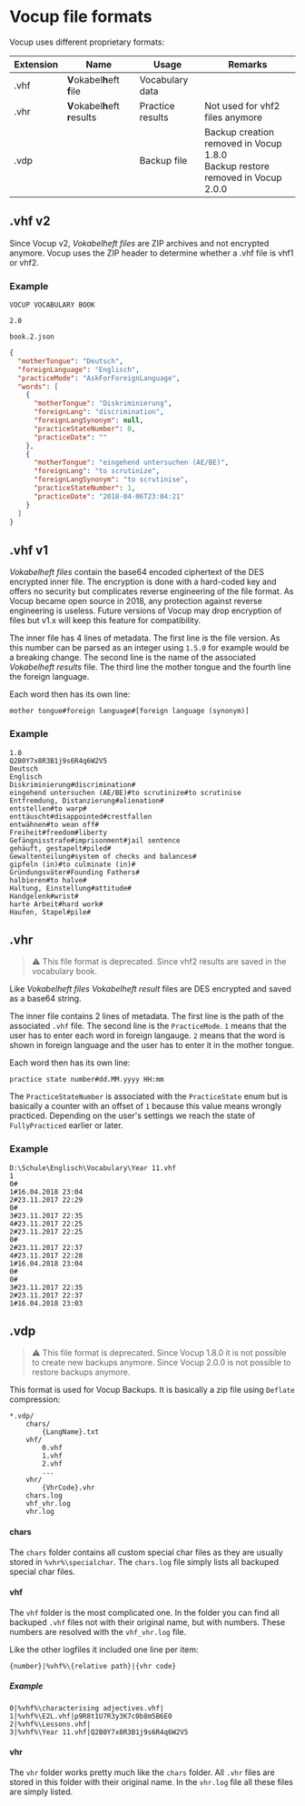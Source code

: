 # Vocup file formats

Vocup uses different proprietary formats:

| Extension | Name                            | Usage            | Remarks |
|-----------|---------------------------------|------------------|---------|
| .vhf      | **V**okabel**h**eft **f**ile    | Vocabulary data  |         |
| .vhr      | **V**okabel**h**eft **r**esults | Practice results | Not used for vhf2 files anymore |
| .vdp      |                                 | Backup file      | Backup creation removed in Vocup 1.8.0<br>Backup restore removed in Vocup 2.0.0 |

## .vhf v2

Since Vocup v2, _Vokabelheft files_ are ZIP archives and not encrypted anymore.
Vocup uses the ZIP header to determine whether a .vhf file is vhf1 or vhf2.

### Example

`VOCUP VOCABULARY BOOK`
```
2.0
```

`book.2.json`
```json
{
  "motherTongue": "Deutsch",
  "foreignLanguage": "Englisch",
  "practiceMode": "AskForForeignLanguage",
  "words": [
    {
      "motherTongue": "Diskriminierung",
      "foreignLang": "discrimination",
      "foreignLangSynonym": null,
      "practiceStateNumber": 0,
      "practiceDate": ""
    },
    {
      "motherTongue": "eingehend untersuchen (AE/BE)",
      "foreignLang": "to scrutinize",
      "foreignLangSynonym": "to scrutinise",
      "practiceStateNumber": 1,
      "practiceDate": "2018-04-06T23:04:21"
    }
  ]
}
```

## .vhf v1

*Vokabelheft files* contain the base64 encoded ciphertext of the DES encrypted inner file.
The encryption is done with a hard-coded key and offers no security but complicates reverse engineering of the file format.
As Vocup became open source in 2018, any protection against reverse engineering is useless.
Future versions of Vocup may drop encryption of files but v1.x will keep this feature for compatibility.

The inner file has 4 lines of metadata. The first line is the file version.
As this number can be parsed as an integer using `1.5.0` for example would be a breaking change.
The second line is the name of the associated *Vokabelheft results* file.
The third line the mother tongue and the fourth line the foreign language.

Each word then has its own line:
```
mother tongue#foreign language#[foreign language (synonym)]
```

### Example
```
1.0
Q2B0Y7x8R3B1j9s6R4q6W2V5
Deutsch
Englisch
Diskriminierung#discrimination#
eingehend untersuchen (AE/BE)#to scrutinize#to scrutinise
Entfremdung, Distanzierung#alienation#
entstellen#to warp#
enttäuscht#disappointed#crestfallen
entwähnen#to wean off#
Freiheit#freedom#liberty
Gefängnisstrafe#imprisonment#jail sentence
gehäuft, gestapelt#piled#
Gewaltenteilung#system of checks and balances#
gipfeln (in)#to culminate (in)#
Gründungsväter#Founding Fathers#
halbieren#to halve#
Haltung, Einstellung#attitude#
Handgelenk#wrist#
harte Arbeit#hard work#
Haufen, Stapel#pile#
```

## .vhr

> ⚠️ This file format is deprecated. Since vhf2 results are saved in the vocabulary book.

Like *Vokabelheft files* *Vokabelheft result* files are DES encrypted and saved as a base64 string.

The inner file contains 2 lines of metadata.
The first line is the path of the associated `.vhf` file.
The second line is the `PracticeMode`. `1` means that the user has to enter each word in foreign langauge.
`2` means that the word is shown in foreign language and the user has to enter it in the mother tongue.

Each word then has its own line:
```
practice state number#dd.MM.yyyy HH:mm
```
The `PracticeStateNumber` is associated with the `PracticeState` enum
but is basically a counter with an offset of `1` because this value means wrongly practiced.
Depending on the user's settings we reach the state of `FullyPracticed` earlier or later.

### Example
```
D:\Schule\Englisch\Vocabulary\Year 11.vhf
1
0#
1#16.04.2018 23:04
2#23.11.2017 22:29
0#
3#23.11.2017 22:35
4#23.11.2017 22:25
2#23.11.2017 22:25
0#
2#23.11.2017 22:37
4#23.11.2017 22:28
1#16.04.2018 23:04
0#
0#
3#23.11.2017 22:35
2#23.11.2017 22:37
1#16.04.2018 23:03
```

## .vdp

> ⚠️ This file format is deprecated. Since Vocup 1.8.0 it is not possible to create new backups anymore. Since Vocup 2.0.0 is not possible to restore backups anymore.

This format is used for Vocup Backups. It is basically a zip file using `Deflate` compression:
```
*.vdp/
    chars/
        {LangName}.txt
    vhf/
        0.vhf
        1.vhf
        2.vhf
        ...
    vhr/
        {VhrCode}.vhr
    chars.log
    vhf_vhr.log
    vhr.log
```
#### chars
The `chars` folder contains all custom special char files as they are usually stored in `%vhr%\specialchar`.
The `chars.log` file simply lists all backuped special char files.

#### vhf
The `vhf` folder is the most complicated one. In the folder you can find all backuped `.vhf` files not with their original name, but with numbers.
These numbers are resolved with the `vhf_vhr.log` file.

Like the other logfiles it included one line per item:
```
{number}|%vhf%\{relative path}|{vhr code}
```

##### Example
```
0|%vhf%\characterising adjectives.vhf|
1|%vhf%\E2L.vhf|p9R8t1U7R3y3K7c0b8m5B6E0
2|%vhf%\Lessons.vhf|
3|%vhf%\Year 11.vhf|Q2B0Y7x8R3B1j9s6R4q6W2V5
```

#### vhr
The `vhr` folder works pretty much like the `chars` folder.
All `.vhr` files are stored in this folder with their original name.
In the `vhr.log` file all these files are simply listed.
